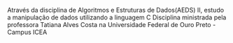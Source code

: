 Através da disciplina de Algoritmos e Estruturas de Dados(AEDS) II, estudo a manipulação de dados utilizando a linguagem C
Disciplina ministrada pela professora Tatiana Alves Costa na Universidade Federal de Ouro Preto - Campus ICEA
